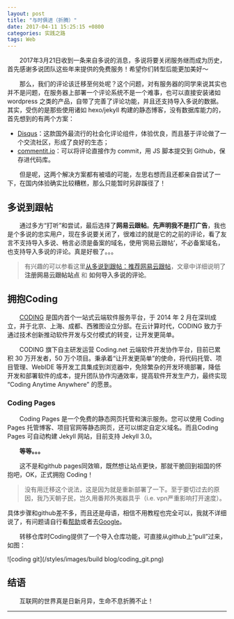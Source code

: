```yaml
---
layout: post
title: "与时俱进（折腾）"
date: 2017-04-11 15:25:15 +0800
categories: 实践之路
tags: Web
---
```



　　2017年3月21日收到一条来自多说的消息，多说将要关闭服务继而成为历史，首先感谢多说团队这些年来提供的免费服务！希望你们转型后能更加美好～

　　那么，我们的评论该迁移至何处呢？这个问题，对有服务器的同学来说其实也并不是问题，在服务器上部署一个评论系统不是一个难事，也可以直接安装诸如 wordpress 之类的产品，自带了完善了评论功能，并且还支持导入多说的数据。其实，受伤的是那些使用诸如 hexo/jekyll 构建的静态博客，没有数据库能力的，首先想到的有两个方案：

- [Disqus](https://disqus.com/)：这款国外最流行的社会化评论组件，体验优良，而且基于评论做了一个交流社区，形成了良好的生态；
- [commentit.io](https://commentit.io/)：可以将评论直接作为 commit，用 JS 脚本提交到 Github，保存进代码库。

　　但是呢，这两个解决方案都有被墙的可能，左思右想而且还都亲自尝试了一下，在国内体验确实比较糟糕，那么只能暂时另辟蹊径了！<!-- more -->

## 多说到跟帖

　　通过多方“打听”和尝试，最后选择了**网易云跟帖**。**先声明我不是打广告**，我也是个多说的忠实用户，现在多说要关闭了，很难过的就是它的之前的评论，看了友言不支持导入多说、畅言必须是备案的域名，使用‘网易云跟帖’，不必备案域名，也支持导入多说的评论。真是好极了。。。

> 有兴趣的可以参看这里[从多说到跟帖：推荐网易云跟帖](https://blog.vadxq.com/dstogentie/)，文章中详细说明了 **注册网易云跟帖站点** 和 **如何导入多说的评论**。

## 拥抱Coding

　　[CODING](https://coding.net/) 是国内首个一站式云端软件服务平台，于 2014 年 2 月在深圳成立，并于北京、上海、成都、西雅图设立分部。在云计算时代，CODING 致力于通过技术创新推动软件开发与交付模式的转变，让开发更简单。

　　CODING 旗下自主研发运营 Coding.net 云端软件开发协作平台，目前已累积 30 万开发者，50 万个项目。秉承着“让开发更简单”的使命，将代码托管、项目管理、WebIDE 等开发工具集成到浏览器中，免除繁杂的开发环境部署，降低开发和部署软件的成本，提升团队协作沟通效率，提高软件开发生产力，最终实现 “Coding Anytime Anywhere” 的愿景。

### Coding Pages

　　Coding Pages 是一个免费的静态网页托管和演示服务。您可以使用 Coding Pages 托管博客、项目官网等静态网页，还可以绑定自定义域名。而且Coding Pages 可自动构建 Jekyll 网站，目前支持 Jekyll 3.0。

　　**等等。。。**

　　这不是和github pages同效嘛，既然想让站点更快，那就干脆回到祖国的怀抱吧，OK，正式拥抱 Coding！

> 没有用迁移这个说法，这是因为就是重新部署了一下。至于要切过去的原因，我乃天朝子民，岂久用番邦外夷器具乎（i.e. vpn严重影响打开速度）。

具体步骤和github差不多，而且还是母语，相信不用教程也完全可以，我就不详细说了，有问题请自行看[帮助](https://coding.net/help/)或者去[Google](https://www.google.com.hk/?gws_rd=ssl)。

　　转移仓库时Coding提供了一个导入仓库功能，可直接从github上“pull”过来，如图：

![coding git](/styles/images/build blog/coding_git.png)

## 结语

　　互联网的世界真是日新月异，生命不息折腾不止！

<hr>